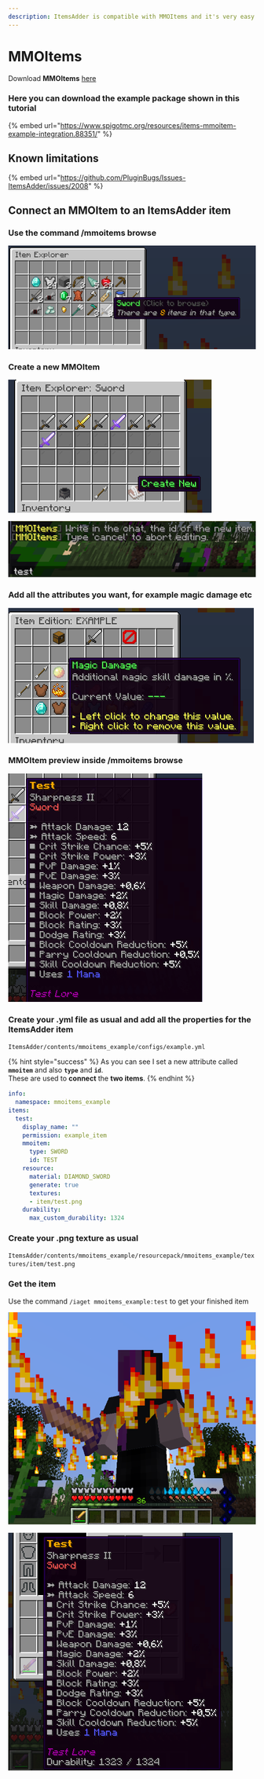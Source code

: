 ```yaml
---
description: ItemsAdder is compatible with MMOItems and it's very easy to integrate.
---
```


# MMOItems

Download **MMOItems** [here](https://www.spigotmc.org/resources/mmoitems-premium.39267/)

### Here you can download the example package shown in this tutorial

{% embed url="https://www.spigotmc.org/resources/items-mmoitem-example-integration.88351/" %}

## Known limitations

{% embed url="https://github.com/PluginBugs/Issues-ItemsAdder/issues/2008" %}

## Connect an MMOItem to an ItemsAdder item

### Use the command /mmoitems browse

![](<../../../.gitbook/assets/image_(25).png>)

### Create a new MMOItem

![](<../../../.gitbook/assets/image_(26).png>)

![](<../../../.gitbook/assets/image_(29).png>)

### Add all the attributes you want, for example magic damage etc

![](<../../../.gitbook/assets/image_(28).png>)

### MMOItem preview inside /mmoitems browse

![](<../../../.gitbook/assets/image_(30).png>)



### Create your .yml file as usual and add all the properties for the ItemsAdder item

`ItemsAdder/contents/mmoitems_example/configs/example.yml`

{% hint style="success" %}
As you can see I set a new attribute called **`mmoitem`** and also **`type`** and **`id`**.\
These are used to **connect** the **two items**.
{% endhint %}

```yaml
info:
  namespace: mmoitems_example
items:
  test:
    display_name: ""
    permission: example_item
    mmoitem:
      type: SWORD
      id: TEST
    resource:
      material: DIAMOND_SWORD
      generate: true
      textures:
      - item/test.png
    durability:
      max_custom_durability: 1324
```

### Create your .png texture as usual

`ItemsAdder/contents/mmoitems_example/resourcepack/mmoitems_example/textures/item/test.png`

### Get the item

Use the command `/iaget mmoitems_example:test` to get your finished item

![](<../../../.gitbook/assets/image_(33).png>)

![](<../../../.gitbook/assets/image_(34).png>)
